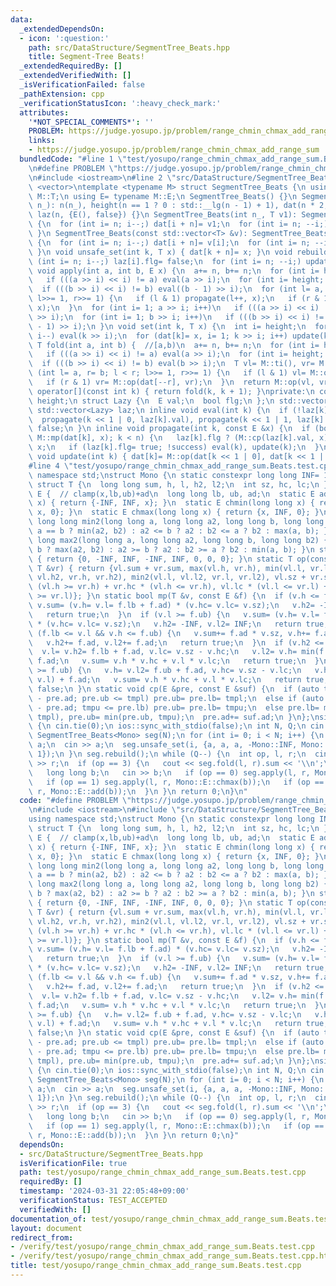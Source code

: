 ```yaml
---
data:
  _extendedDependsOn:
  - icon: ':question:'
    path: src/DataStructure/SegmentTree_Beats.hpp
    title: Segment-Tree Beats!
  _extendedRequiredBy: []
  _extendedVerifiedWith: []
  _isVerificationFailed: false
  _pathExtension: cpp
  _verificationStatusIcon: ':heavy_check_mark:'
  attributes:
    '*NOT_SPECIAL_COMMENTS*': ''
    PROBLEM: https://judge.yosupo.jp/problem/range_chmin_chmax_add_range_sum
    links:
    - https://judge.yosupo.jp/problem/range_chmin_chmax_add_range_sum
  bundledCode: "#line 1 \"test/yosupo/range_chmin_chmax_add_range_sum.Beats.test.cpp\"\
    \n#define PROBLEM \"https://judge.yosupo.jp/problem/range_chmin_chmax_add_range_sum\"\
    \n#include <iostream>\n#line 2 \"src/DataStructure/SegmentTree_Beats.hpp\"\n#include\
    \ <vector>\ntemplate <typename M> struct SegmentTree_Beats {\n using T= typename\
    \ M::T;\n using E= typename M::E;\n SegmentTree_Beats() {}\n SegmentTree_Beats(int\
    \ n_): n(n_), height(n == 1 ? 0 : std::__lg(n - 1) + 1), dat(n * 2, M::ti()),\
    \ laz(n, {E(), false}) {}\n SegmentTree_Beats(int n_, T v1): SegmentTree_Beats(n_)\
    \ {\n  for (int i= n; i--;) dat[i + n]= v1;\n  for (int i= n; --i;) update(i);\n\
    \ }\n SegmentTree_Beats(const std::vector<T> &v): SegmentTree_Beats(v.size())\
    \ {\n  for (int i= n; i--;) dat[i + n]= v[i];\n  for (int i= n; --i;) update(i);\n\
    \ }\n void unsafe_set(int k, T x) { dat[k + n]= x; }\n void rebuild() {\n  for\
    \ (int i= n; i--;) laz[i].flg= false;\n  for (int i= n; --i;) update(i);\n }\n\
    \ void apply(int a, int b, E x) {\n  a+= n, b+= n;\n  for (int i= height; i; i--)\n\
    \   if (((a >> i) << i) != a) eval(a >> i);\n  for (int i= height; i; i--)\n \
    \  if (((b >> i) << i) != b) eval((b - 1) >> i);\n  for (int l= a, r= b; l < r;\
    \ l>>= 1, r>>= 1) {\n   if (l & 1) propagate(l++, x);\n   if (r & 1) propagate(--r,\
    \ x);\n  }\n  for (int i= 1; a >> i; i++)\n   if (((a >> i) << i) != a) update(a\
    \ >> i);\n  for (int i= 1; b >> i; i++)\n   if (((b >> i) << i) != b) update((b\
    \ - 1) >> i);\n }\n void set(int k, T x) {\n  int i= height;\n  for (k+= n; i;\
    \ i--) eval(k >> i);\n  for (dat[k]= x, i= 1; k >> i; i++) update(k >> i);\n }\n\
    \ T fold(int a, int b) {  //[a,b)\n  a+= n, b+= n;\n  for (int i= height; i; i--)\n\
    \   if (((a >> i) << i) != a) eval(a >> i);\n  for (int i= height; i; i--)\n \
    \  if (((b >> i) << i) != b) eval(b >> i);\n  T vl= M::ti(), vr= M::ti();\n  for\
    \ (int l= a, r= b; l < r; l>>= 1, r>>= 1) {\n   if (l & 1) vl= M::op(vl, dat[l++]);\n\
    \   if (r & 1) vr= M::op(dat[--r], vr);\n  }\n  return M::op(vl, vr);\n }\n T\
    \ operator[](const int k) { return fold(k, k + 1); }\nprivate:\n const int n,\
    \ height;\n struct Lazy {\n  E val;\n  bool flg;\n };\n std::vector<T> dat;\n\
    \ std::vector<Lazy> laz;\n inline void eval(int k) {\n  if (!laz[k].flg) return;\n\
    \  propagate(k << 1 | 0, laz[k].val), propagate(k << 1 | 1, laz[k].val);\n  laz[k].flg=\
    \ false;\n }\n inline void propagate(int k, const E &x) {\n  if (bool success=\
    \ M::mp(dat[k], x); k < n) {\n   laz[k].flg ? (M::cp(laz[k].val, x), x) : laz[k].val=\
    \ x;\n   if (laz[k].flg= true; !success) eval(k), update(k);\n  }\n }\n inline\
    \ void update(int k) { dat[k]= M::op(dat[k << 1 | 0], dat[k << 1 | 1]); }\n};\n\
    #line 4 \"test/yosupo/range_chmin_chmax_add_range_sum.Beats.test.cpp\"\nusing\
    \ namespace std;\nstruct Mono {\n static constexpr long long INF= 1ll << 62;\n\
    \ struct T {\n  long long sum, h, l, h2, l2;\n  int sz, hc, lc;\n };\n struct\
    \ E {  // clamp(x,lb,ub)+ad\n  long long lb, ub, ad;\n  static E add(long long\
    \ x) { return {-INF, INF, x}; }\n  static E chmin(long long x) { return {-INF,\
    \ x, 0}; }\n  static E chmax(long long x) { return {x, INF, 0}; }\n };\n static\
    \ long long min2(long long a, long long a2, long long b, long long b2) { return\
    \ a == b ? min(a2, b2) : a2 <= b ? a2 : b2 <= a ? b2 : max(a, b); }\n static long\
    \ long max2(long long a, long long a2, long long b, long long b2) { return a ==\
    \ b ? max(a2, b2) : a2 >= b ? a2 : b2 >= a ? b2 : min(a, b); }\n static T ti()\
    \ { return {0, -INF, INF, -INF, INF, 0, 0, 0}; }\n static T op(const T &vl, const\
    \ T &vr) { return {vl.sum + vr.sum, max(vl.h, vr.h), min(vl.l, vr.l), max2(vl.h,\
    \ vl.h2, vr.h, vr.h2), min2(vl.l, vl.l2, vr.l, vr.l2), vl.sz + vr.sz, vl.hc *\
    \ (vl.h >= vr.h) + vr.hc * (vl.h <= vr.h), vl.lc * (vl.l <= vr.l) + vr.lc * (vl.l\
    \ >= vr.l)}; }\n static bool mp(T &v, const E &f) {\n  if (v.h <= f.lb) {\n  \
    \ v.sum= (v.h= v.l= f.lb + f.ad) * (v.hc= v.lc= v.sz);\n   v.h2= -INF, v.l2= INF;\n\
    \   return true;\n  }\n  if (v.l >= f.ub) {\n   v.sum= (v.h= v.l= f.ub + f.ad)\
    \ * (v.hc= v.lc= v.sz);\n   v.h2= -INF, v.l2= INF;\n   return true;\n  }\n  if\
    \ (f.lb <= v.l && v.h <= f.ub) {\n   v.sum+= f.ad * v.sz, v.h+= f.ad, v.l+= f.ad;\n\
    \   v.h2+= f.ad, v.l2+= f.ad;\n   return true;\n  }\n  if (v.h2 <= f.lb) {\n \
    \  v.l= v.h2= f.lb + f.ad, v.lc= v.sz - v.hc;\n   v.l2= v.h= min(f.ub, v.h) +\
    \ f.ad;\n   v.sum= v.h * v.hc + v.l * v.lc;\n   return true;\n  }\n  if (v.l2\
    \ >= f.ub) {\n   v.h= v.l2= f.ub + f.ad, v.hc= v.sz - v.lc;\n   v.h2= v.l= max(f.lb,\
    \ v.l) + f.ad;\n   v.sum= v.h * v.hc + v.l * v.lc;\n   return true;\n  }\n  return\
    \ false;\n }\n static void cp(E &pre, const E &suf) {\n  if (auto tmpl= suf.lb\
    \ - pre.ad; pre.ub <= tmpl) pre.ub= pre.lb= tmpl;\n  else if (auto tmpu= suf.ub\
    \ - pre.ad; tmpu <= pre.lb) pre.ub= pre.lb= tmpu;\n  else pre.lb= max(pre.lb,\
    \ tmpl), pre.ub= min(pre.ub, tmpu);\n  pre.ad+= suf.ad;\n }\n};\nsigned main()\
    \ {\n cin.tie(0);\n ios::sync_with_stdio(false);\n int N, Q;\n cin >> N >> Q;\n\
    \ SegmentTree_Beats<Mono> seg(N);\n for (int i= 0; i < N; i++) {\n  long long\
    \ a;\n  cin >> a;\n  seg.unsafe_set(i, {a, a, a, -Mono::INF, Mono::INF, 1, 1,\
    \ 1});\n }\n seg.rebuild();\n while (Q--) {\n  int op, l, r;\n  cin >> op >> l\
    \ >> r;\n  if (op == 3) {\n   cout << seg.fold(l, r).sum << '\\n';\n  } else {\n\
    \   long long b;\n   cin >> b;\n   if (op == 0) seg.apply(l, r, Mono::E::chmin(b));\n\
    \   if (op == 1) seg.apply(l, r, Mono::E::chmax(b));\n   if (op == 2) seg.apply(l,\
    \ r, Mono::E::add(b));\n  }\n }\n return 0;\n}\n"
  code: "#define PROBLEM \"https://judge.yosupo.jp/problem/range_chmin_chmax_add_range_sum\"\
    \n#include <iostream>\n#include \"src/DataStructure/SegmentTree_Beats.hpp\"\n\
    using namespace std;\nstruct Mono {\n static constexpr long long INF= 1ll << 62;\n\
    \ struct T {\n  long long sum, h, l, h2, l2;\n  int sz, hc, lc;\n };\n struct\
    \ E {  // clamp(x,lb,ub)+ad\n  long long lb, ub, ad;\n  static E add(long long\
    \ x) { return {-INF, INF, x}; }\n  static E chmin(long long x) { return {-INF,\
    \ x, 0}; }\n  static E chmax(long long x) { return {x, INF, 0}; }\n };\n static\
    \ long long min2(long long a, long long a2, long long b, long long b2) { return\
    \ a == b ? min(a2, b2) : a2 <= b ? a2 : b2 <= a ? b2 : max(a, b); }\n static long\
    \ long max2(long long a, long long a2, long long b, long long b2) { return a ==\
    \ b ? max(a2, b2) : a2 >= b ? a2 : b2 >= a ? b2 : min(a, b); }\n static T ti()\
    \ { return {0, -INF, INF, -INF, INF, 0, 0, 0}; }\n static T op(const T &vl, const\
    \ T &vr) { return {vl.sum + vr.sum, max(vl.h, vr.h), min(vl.l, vr.l), max2(vl.h,\
    \ vl.h2, vr.h, vr.h2), min2(vl.l, vl.l2, vr.l, vr.l2), vl.sz + vr.sz, vl.hc *\
    \ (vl.h >= vr.h) + vr.hc * (vl.h <= vr.h), vl.lc * (vl.l <= vr.l) + vr.lc * (vl.l\
    \ >= vr.l)}; }\n static bool mp(T &v, const E &f) {\n  if (v.h <= f.lb) {\n  \
    \ v.sum= (v.h= v.l= f.lb + f.ad) * (v.hc= v.lc= v.sz);\n   v.h2= -INF, v.l2= INF;\n\
    \   return true;\n  }\n  if (v.l >= f.ub) {\n   v.sum= (v.h= v.l= f.ub + f.ad)\
    \ * (v.hc= v.lc= v.sz);\n   v.h2= -INF, v.l2= INF;\n   return true;\n  }\n  if\
    \ (f.lb <= v.l && v.h <= f.ub) {\n   v.sum+= f.ad * v.sz, v.h+= f.ad, v.l+= f.ad;\n\
    \   v.h2+= f.ad, v.l2+= f.ad;\n   return true;\n  }\n  if (v.h2 <= f.lb) {\n \
    \  v.l= v.h2= f.lb + f.ad, v.lc= v.sz - v.hc;\n   v.l2= v.h= min(f.ub, v.h) +\
    \ f.ad;\n   v.sum= v.h * v.hc + v.l * v.lc;\n   return true;\n  }\n  if (v.l2\
    \ >= f.ub) {\n   v.h= v.l2= f.ub + f.ad, v.hc= v.sz - v.lc;\n   v.h2= v.l= max(f.lb,\
    \ v.l) + f.ad;\n   v.sum= v.h * v.hc + v.l * v.lc;\n   return true;\n  }\n  return\
    \ false;\n }\n static void cp(E &pre, const E &suf) {\n  if (auto tmpl= suf.lb\
    \ - pre.ad; pre.ub <= tmpl) pre.ub= pre.lb= tmpl;\n  else if (auto tmpu= suf.ub\
    \ - pre.ad; tmpu <= pre.lb) pre.ub= pre.lb= tmpu;\n  else pre.lb= max(pre.lb,\
    \ tmpl), pre.ub= min(pre.ub, tmpu);\n  pre.ad+= suf.ad;\n }\n};\nsigned main()\
    \ {\n cin.tie(0);\n ios::sync_with_stdio(false);\n int N, Q;\n cin >> N >> Q;\n\
    \ SegmentTree_Beats<Mono> seg(N);\n for (int i= 0; i < N; i++) {\n  long long\
    \ a;\n  cin >> a;\n  seg.unsafe_set(i, {a, a, a, -Mono::INF, Mono::INF, 1, 1,\
    \ 1});\n }\n seg.rebuild();\n while (Q--) {\n  int op, l, r;\n  cin >> op >> l\
    \ >> r;\n  if (op == 3) {\n   cout << seg.fold(l, r).sum << '\\n';\n  } else {\n\
    \   long long b;\n   cin >> b;\n   if (op == 0) seg.apply(l, r, Mono::E::chmin(b));\n\
    \   if (op == 1) seg.apply(l, r, Mono::E::chmax(b));\n   if (op == 2) seg.apply(l,\
    \ r, Mono::E::add(b));\n  }\n }\n return 0;\n}"
  dependsOn:
  - src/DataStructure/SegmentTree_Beats.hpp
  isVerificationFile: true
  path: test/yosupo/range_chmin_chmax_add_range_sum.Beats.test.cpp
  requiredBy: []
  timestamp: '2024-03-31 22:05:48+09:00'
  verificationStatus: TEST_ACCEPTED
  verifiedWith: []
documentation_of: test/yosupo/range_chmin_chmax_add_range_sum.Beats.test.cpp
layout: document
redirect_from:
- /verify/test/yosupo/range_chmin_chmax_add_range_sum.Beats.test.cpp
- /verify/test/yosupo/range_chmin_chmax_add_range_sum.Beats.test.cpp.html
title: test/yosupo/range_chmin_chmax_add_range_sum.Beats.test.cpp
---
```

